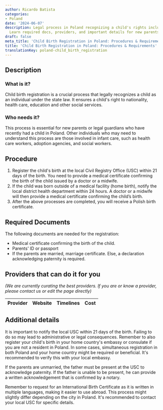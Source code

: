 ```yaml
---
author: Ricardo Batista
categories:
- Poland
date: '2024-06-07'
description: Legal process in Poland recognizing a child's rights including nationality.
  Learn required docs, providers, and important details for new parents and guardians.
draft: false
meta_title: 'Child Birth Registration in Poland: Procedures & Requirements'
title: 'Child Birth Registration in Poland: Procedures & Requirements'
translationKey: poland-child_birth_registration
---
```



## Description
### What is it?
Child birth registration is a crucial process that legally recognizes a child as an individual under the state law. It ensures a child's right to nationality, health care, education and other social services.

### Who needs it?
This process is essential for new parents or legal guardians who have recently had a child in Poland. Other individuals who may need to understand this process are those involved in infant care, such as health care workers, adoption agencies, and social workers.

## Procedure

1. Register the child's birth at the local Civil Registry Office (USC) within 21 days of the birth. You need to provide a medical certificate confirming the birth of the child issued by a doctor or a midwife.
2. If the child was born outside of a medical facility (home birth), notify the local district health department within 24 hours. A doctor or a midwife will then provide a medical certificate confirming the child’s birth.
3. After the above processes are completed, you will receive a Polish birth certificate.

## Required Documents
The following documents are needed for the registration:

- Medical certificate confirming the birth of the child. 
- Parents' ID or passport
- If the parents are married, marriage certificate. Else, a declaration acknowledging paternity is required.
                       
## Providers that can do it for you

_(We are currently curating the best providers. If you are or know a provider, please contact us or edit the page directly)_

| Provider        |     Website     |     Timelines    |       Cost      |
| --------------- | --------------- |  :-------------: | :-------------: |

## Additional details
It is important to notify the local USC within 21 days of the birth. Failing to do so may lead to administrative or legal consequences. Remember to also register your child's birth in your home country's embassy or consulate if you are not a resident in Poland. In some cases, simultaneous registration in both Poland and your home country might be required or beneficial. It's recommended to verify this with your local embassy. 

If the parents are unmarried, the father must be present at the USC to acknowledge paternity. If the father is unable to be present, he can provide a written acknowledgement that is confirmed by a notary. 

Remember to request for an International Birth Certificate as it is written in multiple languages, making it easier to use abroad. This process might slightly differ depending on the city in Poland. It's recommended to contact your local USC for specific details.